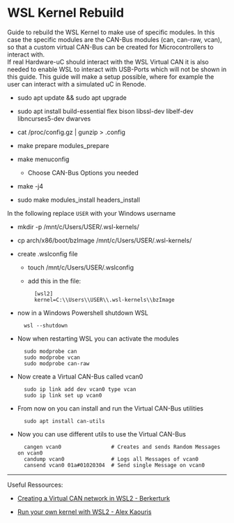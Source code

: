 # WSL Kernel Rebuild

Guide to rebuild the WSL Kernel to make use of specific modules. In this case the specific modules are the CAN-Bus modules (can, can-raw, vcan), so that a custom virtual CAN-Bus can be created for Microcontrollers to interact with.  
If real Hardware-uC should interact with the WSL Virtual CAN it is also needed to enable WSL to interact with USB-Ports which will not be shown in this guide. This guide will make a setup possible, where for example the user can interact with a simulated uC in Renode.

+ sudo apt update && sudo apt upgrade

+ sudo apt install build-essential flex bison libssl-dev libelf-dev libncurses5-dev dwarves

+ cat /proc/config.gz | gunzip > .config

+ make prepare modules_prepare

+ make menuconfig

    + Choose CAN-Bus Options you needed

+ make -j4

+ sudo make modules_install headers_install

In the following replace ``USER`` with your Windows username

+ mkdir -p /mnt/c/Users/USER/.wsl-kernels/

+ cp arch/x86/boot/bzImage /mnt/c/Users/USER/.wsl-kernels/

+ create .wslconfig file 
    
    + touch /mnt/c/Users/USER/.wslconfig

    + add this in the file: 

            [wsl2] 
            kernel=C:\\Users\\USER\\.wsl-kernels\\bzImage

+ now in a Windows Powershell shutdown WSL

        wsl --shutdown

+ Now when restarting WSL you can activate the modules

        sudo modprobe can
        sudo modprobe vcan
        sudo modprobe can-raw

+ Now create a Virtual CAN-Bus called vcan0 

        sudo ip link add dev vcan0 type vcan
        sudo ip link set up vcan0

+ From now on you can install and run the Virtual CAN-Bus utilities

        sudo apt install can-utils

+ Now you can use different utils to use the Virtual CAN-Bus

        cangen vcan0                # Creates and sends Random Messages on vcan0
        candump vcan0               # Logs all Messages of vcan0
        cansend vcan0 01a#01020304  # Send single Message on vcan0




-----------

Useful Ressources:

+ [Creating a Virtual CAN network in WSL2 - Berkerturk](https://berkerturk.medium.com/creating-a-virtual-can-network-in-wsl2-7ccdf166367c)

+ [Run your own kernel with WSL2 - Alex Kaouris](https://alexkaouris.medium.com/run-your-own-kernel-with-wsl2-21e3143e014e)